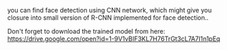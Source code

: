 you can find face detection using CNN network, which might give you closure into small version of R-CNN implemented for face detection..

Don't forget to download the trained model from here:
https://drive.google.com/open?id=1-9V1vBIF3KL7H76TrGt3cL7A7I1n1pEq



